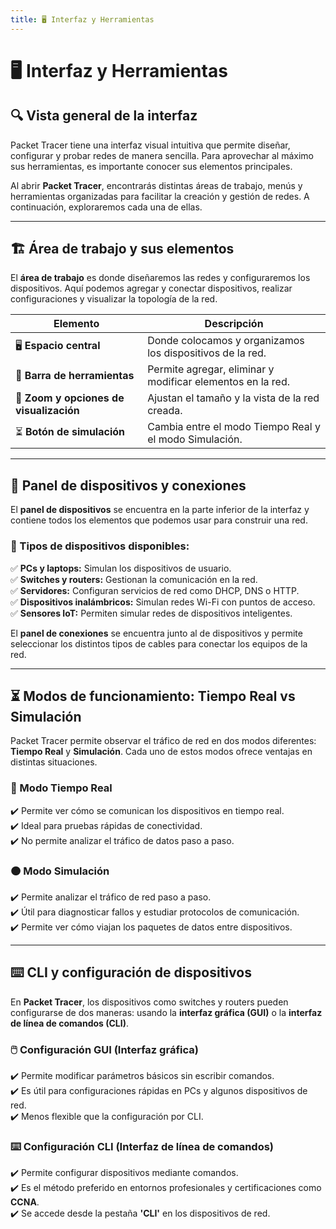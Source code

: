 ```yaml
---
title: 🖥️ Interfaz y Herramientas 
---
```


# 🖥️ Interfaz y Herramientas

## 🔍 Vista general de la interfaz

Packet Tracer tiene una interfaz visual intuitiva que permite diseñar, configurar y probar redes de manera sencilla. Para aprovechar al máximo sus herramientas, es importante conocer sus elementos principales.

Al abrir **Packet Tracer**, encontrarás distintas áreas de trabajo, menús y herramientas organizadas para facilitar la creación y gestión de redes. A continuación, exploraremos cada una de ellas.

---

## 🏗️ Área de trabajo y sus elementos

El **área de trabajo** es donde diseñaremos las redes y configuraremos los dispositivos. Aquí podemos agregar y conectar dispositivos, realizar configuraciones y visualizar la topología de la red.

| **Elemento**         | **Descripción** |
|----------------------|----------------|
| 🖥 **Espacio central** | Donde colocamos y organizamos los dispositivos de la red. |
| 🔧 **Barra de herramientas** | Permite agregar, eliminar y modificar elementos en la red. |
| 🔎 **Zoom y opciones de visualización** | Ajustan el tamaño y la vista de la red creada. |
| ⏳ **Botón de simulación** | Cambia entre el modo Tiempo Real y el modo Simulación. |

---

## 🔌 Panel de dispositivos y conexiones

El **panel de dispositivos** se encuentra en la parte inferior de la interfaz y contiene todos los elementos que podemos usar para construir una red.

### 🔹 Tipos de dispositivos disponibles:

✅ **PCs y laptops:** Simulan los dispositivos de usuario.  
✅ **Switches y routers:** Gestionan la comunicación en la red.  
✅ **Servidores:** Configuran servicios de red como DHCP, DNS o HTTP.  
✅ **Dispositivos inalámbricos:** Simulan redes Wi-Fi con puntos de acceso.  
✅ **Sensores IoT:** Permiten simular redes de dispositivos inteligentes.  

El **panel de conexiones** se encuentra junto al de dispositivos y permite seleccionar los distintos tipos de cables para conectar los equipos de la red.

---

## ⏳ Modos de funcionamiento: Tiempo Real vs Simulación

Packet Tracer permite observar el tráfico de red en dos modos diferentes: **Tiempo Real** y **Simulación**. Cada uno de estos modos ofrece ventajas en distintas situaciones.

### 🔵 Modo Tiempo Real

✔️ Permite ver cómo se comunican los dispositivos en tiempo real.  
✔️ Ideal para pruebas rápidas de conectividad.  
✔️ No permite analizar el tráfico de datos paso a paso.  

### 🟠 Modo Simulación

✔️ Permite analizar el tráfico de red paso a paso.  
✔️ Útil para diagnosticar fallos y estudiar protocolos de comunicación.  
✔️ Permite ver cómo viajan los paquetes de datos entre dispositivos.  

---

## ⌨️ CLI y configuración de dispositivos

En **Packet Tracer**, los dispositivos como switches y routers pueden configurarse de dos maneras: usando la **interfaz gráfica (GUI)** o la **interfaz de línea de comandos (CLI)**.

### 🖱️ Configuración GUI (Interfaz gráfica)

✔️ Permite modificar parámetros básicos sin escribir comandos.  
✔️ Es útil para configuraciones rápidas en PCs y algunos dispositivos de red.  
✔️ Menos flexible que la configuración por CLI.  

### ⌨️ Configuración CLI (Interfaz de línea de comandos)

✔️ Permite configurar dispositivos mediante comandos.  
✔️ Es el método preferido en entornos profesionales y certificaciones como **CCNA**.  
✔️ Se accede desde la pestaña **'CLI'** en los dispositivos de red.  
